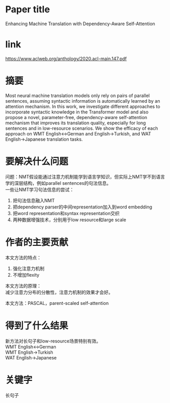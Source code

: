 # Paper title

Enhancing Machine Translation with Dependency-Aware Self-Attention

# link

https://www.aclweb.org/anthology/2020.acl-main.147.pdf

# 摘要

Most neural machine translation models only rely on pairs of parallel sentences, assuming syntactic information is automatically learned by an attention mechanism. In this work, we investigate different approaches to incorporate syntactic knowledge in the Transformer model and also propose a novel, parameter-free, dependency-aware self-attention mechanism that improves its translation quality, especially for long sentences and in low-resource scenarios. We show the efficacy of each approach on WMT English↔German and English→Turkish, and WAT English→Japanese translation tasks. 

# 要解决什么问题

问题：NMT假设能通过注意力机制能学到语言学知识，但实际上NMT学不到语言学的深层结构，例如parallel sentences的句法信息。   
一些让NMT学习句法信息的尝试：  
1. 把句法信息融入NMT  
2. 把dependency parser的中间representation加入到word embedding  
3. 把word representation和syntax representation交织  
4. 两种数据增强技术，分别用于low resource和large scale  

# 作者的主要贡献

本文方法的特点：  
1. 强化注意力机制  
2. 不增加flexity  

本文方法的原理：  
减少注意力分布的分散性，注意力机制的效果才会好。  

本文方法：PASCAL，parent-scaled self-attention  

# 得到了什么结果

新方法对长句子和low-resource场景特别有效。  
WMT English↔German  
WMT English→Turkish  
WAT English→Japanese  

# 关键字	

长句子
